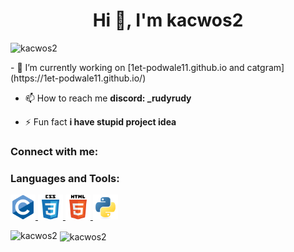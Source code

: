 <h1 align="center">Hi 👋, I'm kacwos2</h1>
<p align="left"> <img src="https://komarev.com/ghpvc/?username=kacwos2&label=Profile%20views&color=0e75b6&style=flat" alt="kacwos2" /> </p>
- 🔭 I’m currently working on [1et-podwale11.github.io and catgram](https://1et-podwale11.github.io/)

- 📫 How to reach me **discord: _rudyrudy**

- ⚡ Fun fact **i have stupid project idea**

<h3 align="left">Connect with me:</h3>
<p align="left">
</p>

<h3 align="left">Languages and Tools:</h3>
<p align="left"> <a href="https://www.cprogramming.com/" target="_blank" rel="noreferrer"> <img src="https://raw.githubusercontent.com/devicons/devicon/master/icons/c/c-original.svg" alt="c" width="40" height="40"/> </a> <a href="https://www.w3schools.com/css/" target="_blank" rel="noreferrer"> <img src="https://raw.githubusercontent.com/devicons/devicon/master/icons/css3/css3-original-wordmark.svg" alt="css3" width="40" height="40"/> </a> <a href="https://www.w3.org/html/" target="_blank" rel="noreferrer"> <img src="https://raw.githubusercontent.com/devicons/devicon/master/icons/html5/html5-original-wordmark.svg" alt="html5" width="40" height="40"/> </a> <a href="https://www.python.org" target="_blank" rel="noreferrer"> <img src="https://raw.githubusercontent.com/devicons/devicon/master/icons/python/python-original.svg" alt="python" width="40" height="40"/> </a> </p>

<p><img align="left" src="https://github-readme-stats.vercel.app/api/top-langs?username=kacwos2&show_icons=true&locale=en&layout=compact" alt="kacwos2" /></p>

<p>&nbsp;<img align="center" src="https://github-readme-stats.vercel.app/api?username=kacwos2&show_icons=true&locale=en" alt="kacwos2" /></p>

